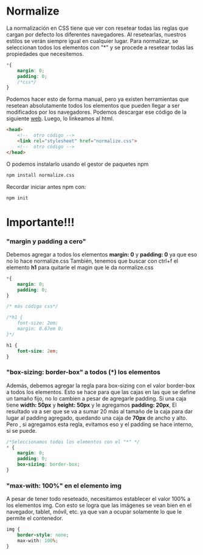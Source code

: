 # Normalize

La normalización en CSS tiene que ver con resetear todas las reglas que cargan por defecto los diferentes navegadores.
Al resetearlas, nuestros estilos se verán siempre igual en cualquier lugar. Para normalizar, se seleccionan todos los elementos con "*" y se procede a resetear todas las propiedades que necesitemos.
```css
*{
    margin: 0;
    padding: 0;
    /*css*/
}
```
Podemos hacer esto de forma manual, pero ya existen herramientas que resetean absolutamente todos los elementos que pueden llegar a ser modificados por los navegadores.
Podemos descargar ese código de la siguiente [web](https://necolas.github.io/normalize.css/). Luego, lo linkeamos al html.
```html
<head>
    <!--  otro código -->
    <link rel="stylesheet" href="normalize.css">
    <!--  otro código -->
</head>
```

O podemos instalarlo usando el gestor de paquetes npm
```sh
npm install normalize.css
```
Recordar iniciar antes npm con:
```sh
npm init
```

# Importante!!!

### "margin y padding a cero"
Debemos agregar a todos los elementos **margin: 0** y **padding: 0** ya que eso no lo hace normalize.css
También, tenemos que buscar con ctrl+f el elemento **h1** para quitarle el magin que le da normalize.css
```css
*{
    margin: 0;
    padding: 0;
}

/* más código css*/

/*h1 {
    font-size: 2em;
    margin: 0.67em 0;
}*/

h1 {
    font-size: 2em;
}
```
### "box-sizing: border-box" a todos (*) los elementos
Además, debemos agregar la regla para box-sizing con el valor border-box a todos los elementos.
Esto se hace para que las cajas en las que se define un tamaño fijo, no lo cambien a pesar de agregarle padding.
Si una caja tiene **width: 50px** y **height: 50px** y le agregamos **padding: 20px**, El resultado va a ser que se va a sumar 20 más al tamaño de la caja para dar lugar al padding agregado, quedando una caja de **70px** de ancho y alto. Pero , si agregamos esta regla, evitamos eso y el padding se hace interno, si se puede.
```css
/*Seleccionamos todos los elementos con el "*" */
* {
    margin: 0;
    padding: 0;
    box-sizing: border-box;
}
```
### "max-with: 100%" en el elemento img
A pesar de tener todo reseteado, necesitamos establecer el valor 100% a los elementos img. Con esto se logra que las imágenes se vean bien en el navegador, tablet, móvíl, etc. ya que van a ocupar solamente lo que le permite el contenedor.
```css
img {
    border-style: none;
    max-with: 100%;
}
```
